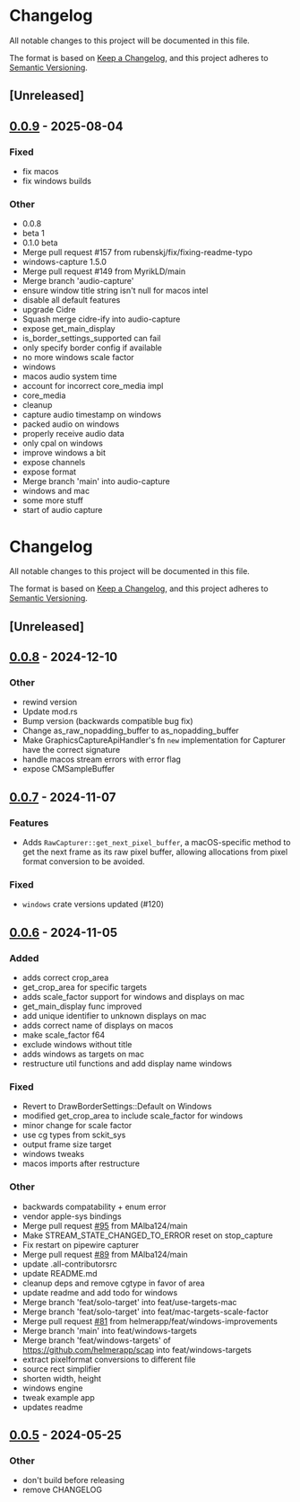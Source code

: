 # Changelog

All notable changes to this project will be documented in this file.

The format is based on [Keep a Changelog](https://keepachangelog.com/en/1.0.0/),
and this project adheres to [Semantic Versioning](https://semver.org/spec/v2.0.0.html).

## [Unreleased]

## [0.0.9](https://github.com/CapSoftware/scap/compare/v0.0.8...v0.0.9) - 2025-08-04

### Fixed

- fix macos
- fix windows builds

### Other

- 0.0.8
- beta 1
- 0.1.0 beta
- Merge pull request #157 from rubenskj/fix/fixing-readme-typo
- windows-capture 1.5.0
- Merge pull request #149 from MyrikLD/main
- Merge branch 'audio-capture'
- ensure window title string isn't null for macos intel
- disable all default features
- upgrade Cidre
- Squash merge cidre-ify into audio-capture
- expose get_main_display
- is_border_settings_supported can fail
- only specify border config if available
- no more windows scale factor
- windows
- macos audio system time
- account for incorrect core_media impl
- core_media
- cleanup
- capture audio timestamp on windows
- packed audio on windows
- properly receive audio data
- only cpal on windows
- improve windows a bit
- expose channels
- expose format
- Merge branch 'main' into audio-capture
- windows and mac
- some more stuff
- start of audio capture
# Changelog
All notable changes to this project will be documented in this file.

The format is based on [Keep a Changelog](https://keepachangelog.com/en/1.0.0/),
and this project adheres to [Semantic Versioning](https://semver.org/spec/v2.0.0.html).

## [Unreleased]

## [0.0.8](https://github.com/CapSoftware/scap/compare/v0.0.7...v0.0.8) - 2024-12-10

### Other

- rewind version
- Update mod.rs
- Bump version (backwards compatible bug fix)
- Change as_raw_nopadding_buffer to as_nopadding_buffer
- Make GraphicsCaptureApiHandler's fn `new` implementation for Capturer have the correct signature
- handle macos stream errors with error flag
- expose CMSampleBuffer

## [0.0.7](https://github.com/CapSoftware/scap/compare/v0.0.6...v0.0.7) - 2024-11-07

### Features

- Adds `RawCapturer::get_next_pixel_buffer`, a macOS-specific method to get the next frame as its raw pixel buffer, allowing allocations from pixel format conversion to be avoided.

### Fixed

- `windows` crate versions updated (#120)

## [0.0.6](https://github.com/CapSoftware/scap/compare/v0.0.5...v0.0.6) - 2024-11-05

### Added

- adds correct crop_area
- get_crop_area for specific targets
- adds scale_factor support for windows and displays on mac
- get_main_display func improved
- add unique identifier to unknown displays on mac
- adds correct name of displays on macos
- make scale_factor f64
- exclude windows without title
- adds windows as targets on mac
- restructure util functions and add display name windows

### Fixed

- Revert to DrawBorderSettings::Default on Windows
- modified get_crop_area to include scale_factor for windows
- minor change for scale factor
- use cg types from sckit_sys
- output frame size target
- windows tweaks
- macos imports after restructure

### Other

- backwards compatability + enum error
- vendor apple-sys bindings
- Merge pull request [#95](https://github.com/CapSoftware/scap/pull/95) from MAlba124/main
- Make STREAM_STATE_CHANGED_TO_ERROR reset on stop_capture
- Fix restart on pipewire capturer
- Merge pull request [#89](https://github.com/CapSoftware/scap/pull/89) from MAlba124/main
- update .all-contributorsrc
- update README.md
- cleanup deps and remove cgtype in favor of area
- update readme and add todo for windows
- Merge branch 'feat/solo-target' into feat/use-targets-mac
- Merge branch 'feat/solo-target' into feat/mac-targets-scale-factor
- Merge pull request [#81](https://github.com/CapSoftware/scap/pull/81) from helmerapp/feat/windows-improvements
- Merge branch 'main' into feat/windows-targets
- Merge branch 'feat/windows-targets' of https://github.com/helmerapp/scap into feat/windows-targets
- extract pixelformat conversions to different file
- source rect simplifier
- shorten width, height
- windows engine
- tweak example app
- updates readme

## [0.0.5](https://github.com/helmerapp/scap/compare/v0.0.4...v0.0.5) - 2024-05-25

### Other
- don't build before releasing
- remove CHANGELOG
